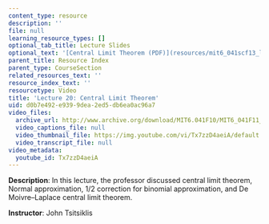 ```yaml
---
content_type: resource
description: ''
file: null
learning_resource_types: []
optional_tab_title: Lecture Slides
optional_text: '[Central Limit Theorem (PDF)](resources/mit6_041scf13_l20)'
parent_title: Resource Index
parent_type: CourseSection
related_resources_text: ''
resource_index_text: ''
resourcetype: Video
title: 'Lecture 20: Central Limit Theorem'
uid: d0b7e492-e939-9dea-2ed5-db6ea0ac96a7
video_files:
  archive_url: http://www.archive.org/download/MIT6.041F10/MIT6_041F11_lec20_300k.mp4
  video_captions_file: null
  video_thumbnail_file: https://img.youtube.com/vi/Tx7zzD4aeiA/default.jpg
  video_transcript_file: null
video_metadata:
  youtube_id: Tx7zzD4aeiA
---
```


**Description**: In this lecture, the professor discussed central limit theorem, Normal approximation, 1/2 correction for binomial approximation, and De Moivre–Laplace central limit theorem.

**Instructor**: John Tsitsiklis